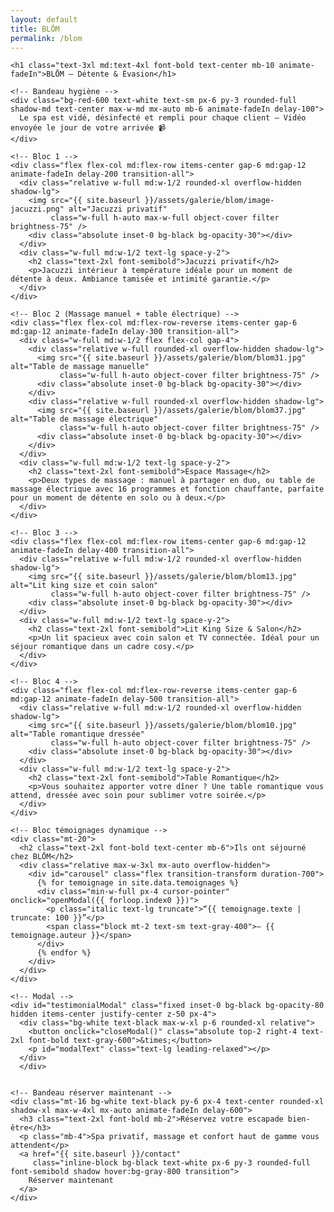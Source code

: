 ```yaml
---
layout: default
title: BLŌM
permalink: /blom
---
```


<section class="bg-black text-white py-12 px-4 w-full overflow-x-hidden">
  <div class="max-w-6xl mx-auto space-y-16">

    <h1 class="text-3xl md:text-4xl font-bold text-center mb-10 animate-fadeIn">BLŌM – Détente & Évasion</h1>

    <!-- Bandeau hygiène -->
    <div class="bg-red-600 text-white text-sm px-6 py-3 rounded-full shadow-md text-center max-w-md mx-auto mb-6 animate-fadeIn delay-100">
      Le spa est vidé, désinfecté et rempli pour chaque client – Vidéo envoyée le jour de votre arrivée 📹
    </div>

    <!-- Bloc 1 -->
    <div class="flex flex-col md:flex-row items-center gap-6 md:gap-12 animate-fadeIn delay-200 transition-all">
      <div class="relative w-full md:w-1/2 rounded-xl overflow-hidden shadow-lg">
        <img src="{{ site.baseurl }}/assets/galerie/blom/image-jacuzzi.png" alt="Jacuzzi privatif"
             class="w-full h-auto max-w-full object-cover filter brightness-75" />
        <div class="absolute inset-0 bg-black bg-opacity-30"></div>
      </div>
      <div class="w-full md:w-1/2 text-lg space-y-2">
        <h2 class="text-2xl font-semibold">Jacuzzi privatif</h2>
        <p>Jacuzzi intérieur à température idéale pour un moment de détente à deux. Ambiance tamisée et intimité garantie.</p>
      </div>
    </div>

    <!-- Bloc 2 (Massage manuel + table électrique) -->
    <div class="flex flex-col md:flex-row-reverse items-center gap-6 md:gap-12 animate-fadeIn delay-300 transition-all">
      <div class="w-full md:w-1/2 flex flex-col gap-4">
        <div class="relative w-full rounded-xl overflow-hidden shadow-lg">
          <img src="{{ site.baseurl }}/assets/galerie/blom/blom31.jpg" alt="Table de massage manuelle"
               class="w-full h-auto object-cover filter brightness-75" />
          <div class="absolute inset-0 bg-black bg-opacity-30"></div>
        </div>
        <div class="relative w-full rounded-xl overflow-hidden shadow-lg">
          <img src="{{ site.baseurl }}/assets/galerie/blom/blom37.jpg" alt="Table de massage électrique"
               class="w-full h-auto object-cover filter brightness-75" />
          <div class="absolute inset-0 bg-black bg-opacity-30"></div>
        </div>
      </div>
      <div class="w-full md:w-1/2 text-lg space-y-2">
        <h2 class="text-2xl font-semibold">Espace Massage</h2>
        <p>Deux types de massage : manuel à partager en duo, ou table de massage électrique avec 16 programmes et fonction chauffante, parfaite pour un moment de détente en solo ou à deux.</p>
      </div>
    </div>

    <!-- Bloc 3 -->
    <div class="flex flex-col md:flex-row items-center gap-6 md:gap-12 animate-fadeIn delay-400 transition-all">
      <div class="relative w-full md:w-1/2 rounded-xl overflow-hidden shadow-lg">
        <img src="{{ site.baseurl }}/assets/galerie/blom/blom13.jpg" alt="Lit king size et coin salon"
             class="w-full h-auto object-cover filter brightness-75" />
        <div class="absolute inset-0 bg-black bg-opacity-30"></div>
      </div>
      <div class="w-full md:w-1/2 text-lg space-y-2">
        <h2 class="text-2xl font-semibold">Lit King Size & Salon</h2>
        <p>Un lit spacieux avec coin salon et TV connectée. Idéal pour un séjour romantique dans un cadre cosy.</p>
      </div>
    </div>

    <!-- Bloc 4 -->
    <div class="flex flex-col md:flex-row-reverse items-center gap-6 md:gap-12 animate-fadeIn delay-500 transition-all">
      <div class="relative w-full md:w-1/2 rounded-xl overflow-hidden shadow-lg">
        <img src="{{ site.baseurl }}/assets/galerie/blom/blom10.jpg" alt="Table romantique dressée"
             class="w-full h-auto object-cover filter brightness-75" />
        <div class="absolute inset-0 bg-black bg-opacity-30"></div>
      </div>
      <div class="w-full md:w-1/2 text-lg space-y-2">
        <h2 class="text-2xl font-semibold">Table Romantique</h2>
        <p>Vous souhaitez apporter votre dîner ? Une table romantique vous attend, dressée avec soin pour sublimer votre soirée.</p>
      </div>
    </div>

    <!-- Bloc témoignages dynamique -->
    <div class="mt-20">
      <h2 class="text-2xl font-bold text-center mb-6">Ils ont séjourné chez BLŌM</h2>
      <div class="relative max-w-3xl mx-auto overflow-hidden">
        <div id="carousel" class="flex transition-transform duration-700">
          {% for temoignage in site.data.temoignages %}
          <div class="min-w-full px-4 cursor-pointer" onclick="openModal({{ forloop.index0 }})">
            <p class="italic text-lg truncate">“{{ temoignage.texte | truncate: 100 }}”</p>
            <span class="block mt-2 text-sm text-gray-400">– {{ temoignage.auteur }}</span>
          </div>
          {% endfor %}
        </div>
      </div>
    </div>

    <!-- Modal -->
    <div id="testimonialModal" class="fixed inset-0 bg-black bg-opacity-80 hidden items-center justify-center z-50 px-4">
      <div class="bg-white text-black max-w-xl p-6 rounded-xl relative">
        <button onclick="closeModal()" class="absolute top-2 right-4 text-2xl font-bold text-gray-600">&times;</button>
        <p id="modalText" class="text-lg leading-relaxed"></p>
      </div>
      </div>
  

    <!-- Bandeau réserver maintenant -->
    <div class="mt-16 bg-white text-black py-6 px-4 text-center rounded-xl shadow-xl max-w-4xl mx-auto animate-fadeIn delay-600">
      <h3 class="text-2xl font-bold mb-2">Réservez votre escapade bien-être</h3>
      <p class="mb-4">Spa privatif, massage et confort haut de gamme vous attendent</p>
      <a href="{{ site.baseurl }}/contact"
         class="inline-block bg-black text-white px-6 py-3 rounded-full font-semibold shadow hover:bg-gray-800 transition">
        Réserver maintenant
      </a>
    </div>

  
</section>

<script>
  let index = 0;
  const carousel = document.getElementById('carousel');
  const slides = carousel.children;
  const total = slides.length;

  function updateCarousel() {
    carousel.style.transform = `translateX(-${index * 100}%)`;
  }

  setInterval(() => {
    index = (index + 1) % total;
    updateCarousel();
  }, 5000);

  const fullTestimonials = [
    {% for temoignage in site.data.temoignages %}
    `{{ temoignage.texte | strip_newlines | replace: "`", "\\`" }}`{% unless forloop.last %},{% endunless %}
    {% endfor %}
  ];

  function openModal(i) {
    document.getElementById("modalText").innerText = fullTestimonials[i];
    document.getElementById("testimonialModal").classList.remove("hidden");
    document.getElementById("testimonialModal").classList.add("flex");
  }

  function closeModal() {
    document.getElementById("testimonialModal").classList.add("hidden");
    document.getElementById("testimonialModal").classList.remove("flex");
  }
</script>
